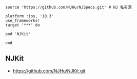 
```
source 'https://github.com/NJHu/NJSpecs.git' # NJ 私有源

platform :ios, '10.3'
use_frameworks!
target '***' do

pod 'NJKit'

end

```

## NJKit 
- https://github.com/NJHu/NJKit.git 
